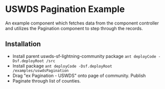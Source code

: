 # USWDS Pagination Example

An example component which fetches data from the component controller and utilizes the Pagination component to step through the records.

## Installation

- Install parent uswds-sf-lightning-community package `ant deployCode -Dsf.deployRoot /src`
- Install package `ant deployCode -Dsf.deployRoot /examples/uswdsPagination`
- Drag "ex Pagination - USWDS" onto page of community. Publish
- Paginate through list of counties.
